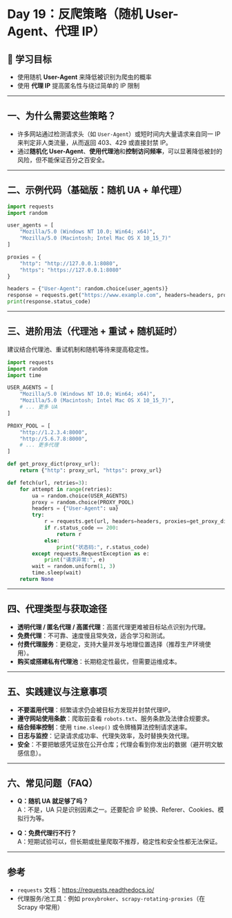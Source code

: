 # Day 19：反爬策略（随机 User-Agent、代理 IP）

## 🎯 学习目标
- 使用随机 **User-Agent** 来降低被识别为爬虫的概率  
- 使用 **代理 IP** 提高匿名性与绕过简单的 IP 限制  

---

## 一、为什么需要这些策略？
- 许多网站通过检测请求头（如 `User-Agent`）或短时间内大量请求来自同一 IP 来判定非人类流量，从而返回 403、429 或直接封禁 IP。  
- 通过**随机化 User-Agent**、**使用代理池**和**控制访问频率**，可以显著降低被封的风险，但不能保证百分之百安全。

---

## 二、示例代码（基础版：随机 UA + 单代理）

```python
import requests
import random

user_agents = [
    "Mozilla/5.0 (Windows NT 10.0; Win64; x64)",
    "Mozilla/5.0 (Macintosh; Intel Mac OS X 10_15_7)"
]

proxies = {
    "http": "http://127.0.0.1:8080",
    "https": "https://127.0.0.1:8080"
}

headers = {"User-Agent": random.choice(user_agents)}
response = requests.get("https://www.example.com", headers=headers, proxies=proxies, timeout=8)
print(response.status_code)
```

---

## 三、进阶用法（代理池 + 重试 + 随机延时）

建议结合代理池、重试机制和随机等待来提高稳定性。

```python
import requests
import random
import time

USER_AGENTS = [
    "Mozilla/5.0 (Windows NT 10.0; Win64; x64)",
    "Mozilla/5.0 (Macintosh; Intel Mac OS X 10_15_7)",
    # ... 更多 UA
]

PROXY_POOL = [
    "http://1.2.3.4:8000",
    "http://5.6.7.8:8000",
    # ... 更多代理
]

def get_proxy_dict(proxy_url):
    return {"http": proxy_url, "https": proxy_url}

def fetch(url, retries=3):
    for attempt in range(retries):
        ua = random.choice(USER_AGENTS)
        proxy = random.choice(PROXY_POOL)
        headers = {"User-Agent": ua}
        try:
            r = requests.get(url, headers=headers, proxies=get_proxy_dict(proxy), timeout=8)
            if r.status_code == 200:
                return r
            else:
                print("状态码:", r.status_code)
        except requests.RequestException as e:
            print("请求异常:", e)
        wait = random.uniform(1, 3)
        time.sleep(wait)
    return None
```

---

## 四、代理类型与获取途径
- **透明代理 / 匿名代理 / 高匿代理**：高匿代理更难被目标站点识别为代理。  
- **免费代理**：不可靠、速度慢且常失效，适合学习和测试。  
- **付费代理服务**：更稳定，支持大量并发与地理位置选择（推荐生产环境使用）。  
- **购买或搭建私有代理池**：长期稳定性最优，但需要运维成本。

---

## 五、实践建议与注意事项
- **不要滥用代理**：频繁请求仍会被目标方发现并封禁代理IP。  
- **遵守网站使用条款**：爬取前查看 `robots.txt`、服务条款及法律合规要求。  
- **结合频率控制**：使用 `time.sleep()` 或令牌桶算法控制请求速率。  
- **日志与监控**：记录请求成功率、代理失效率，及时替换失效代理。  
- **安全**：不要把敏感凭证放在公开仓库；代理会看到你发出的数据（避开明文敏感信息）。

---

## 六、常见问题（FAQ）
- **Q：随机 UA 就足够了吗？**  
  A：不是，UA 只是识别因素之一。还要配合 IP 轮换、Referer、Cookies、模拟行为等。

- **Q：免费代理行不行？**  
  A：短期试验可以，但长期或批量爬取不推荐，稳定性和安全性都无法保证。

---

## 参考
- `requests` 文档：https://requests.readthedocs.io/  
- 代理服务/池工具：例如 `proxybroker`、`scrapy-rotating-proxies`（在 Scrapy 中常用）  
